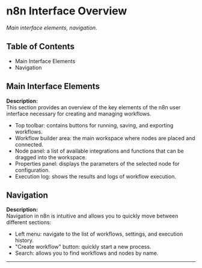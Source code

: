 # n8n Interface Overview

_Main interface elements, navigation._

## Table of Contents
- Main Interface Elements
- Navigation

## Main Interface Elements

**Description:**  
This section provides an overview of the key elements of the n8n user interface necessary for creating and managing workflows.

- Top toolbar: contains buttons for running, saving, and exporting workflows.
- Workflow builder area: the main workspace where nodes are placed and connected.
- Node panel: a list of available integrations and functions that can be dragged into the workspace.
- Properties panel: displays the parameters of the selected node for configuration.
- Execution log: shows the results and logs of workflow execution.

## Navigation

**Description:**  
Navigation in n8n is intuitive and allows you to quickly move between different sections:

- Left menu: navigate to the list of workflows, settings, and execution history.
- "Create workflow" button: quickly start a new process.
- Search: allows you to find workflows and nodes by name.

--- 